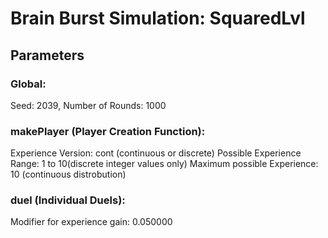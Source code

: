 # Brain Burst Simulation: SquaredLvl 
## Parameters 
### Global: 
Seed: 2039, Number of Rounds: 1000 
### makePlayer (Player Creation Function): 
Experience Version: cont (continuous or discrete)
Possible Experience Range: 1 to 10(discrete integer values only) 
Maximum possible Experience: 10 (continuous distrobution) 
### duel (Individual Duels): 
Modifier for experience gain: 0.050000 
